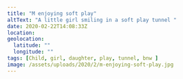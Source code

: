 ```yaml
---
title: "M enjoying soft play"
altText: "A little girl smiling in a soft play tunnel "
date: 2020-02-22T14:08:33Z
location: 
geolocation: 
  latitude: ""
  longitude: ""
tags: [Child, girl, daughter, play, tunnel, bnw ]
image: /assets/uploads/2020/2/m-enjoying-soft-play.jpg
---
```

